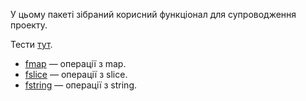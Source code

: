 У цьому пакеті зібраний корисний функціонал для супроводження проекту.

Тести [тут](https://github.com/uwine4850/foozy/tree/master/tests/utilstest).

* [fmap](https://github.com/uwine4850/foozy/blob/master/docs/ua/utils/fmap/fmap.md) — операції з map.
* [fslice](https://github.com/uwine4850/foozy/blob/master/docs/ua/utils/fslice/fslice.md) — операції з slice.
* [fstring](https://github.com/uwine4850/foozy/blob/master/docs/ua/utils/fstring/fstring.md) — операції з string.